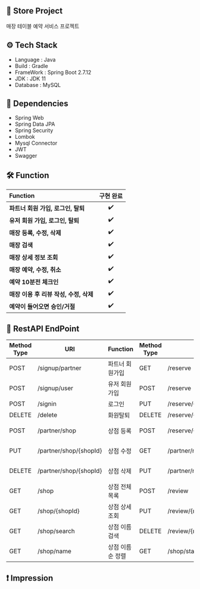 ## 📍 Store Project

매장 테이블 예약 서비스 프로젝트


## ⚙ Tech Stack

- Language : Java
- Build : Gradle
- FrameWork : Spring Boot 2.7.12
- JDK : JDK 11
- Database : MySQL

## 🔌 Dependencies

- Spring Web
- Spring Data JPA
- Spring Security
- Lombok
- Mysql Connector
- JWT
- Swagger


## 🛠 Function

**Function**     | **구현 완료** |
:--------------- | :----------: |
**파트너 회원 가입, 로그인, 탈퇴**      | :heavy_check_mark: |
**유저 회원 가입, 로그인, 탈퇴**        | :heavy_check_mark: |
**매장 등록, 수정, 삭제**              | :heavy_check_mark: |
**매장 검색**                         | :heavy_check_mark: |
**매장 상세 정보 조회**                | :heavy_check_mark: |
**매장 예약, 수정, 취소**              | :heavy_check_mark: |
**예약 10분전 체크인**                 | :heavy_check_mark: |
**매장 이용 후 리뷰 작성, 수정, 삭제**   | :heavy_check_mark: |
**예약이 들어오면 승인/거절**           | :heavy_check_mark: |


## 🔻 RestAPI EndPoint


| **Method Type** | **URI**                | **Function**   | **Method Type** | **URI**                             | **Function** |
|-----------------|------------------------|----------------|-----------------|-------------------------------------|--------------|
| POST            | /signup/partner        | 파트너 회원가입  | GET             | /reserve                            | 예약정보         |
| POST            | /signup/user           | 유저 회원가입    | POST            | /reserve                            | 예약 생성        |
| POST            | /signin                | 로그인          | PUT             | /reserve/{reserveId}                | 예약 변경        |
| DELETE          | /delete                | 화원탈퇴         | DELETE          | /reserve/{reserveId}                | 예약 취소       |
| POST            | /partner/shop          | 상점 등록        | POST            | /reserve/{reserveId}                | 예약 체크인      |
| PUT             | /partner/shop/{shopId} | 상점 수정        | GET             | /partner/reserve/{shopId}           | 상점의 예약목록   |
| DELETE          | /partner/shop/{shopId} | 상점 삭제        | PUT             | /partner/reserve/status/{reserveId} | 예약 상태 변경    |
| GET             | /shop                  | 상점 전체 목록    | POST            | /review                             | 리뷰 작성        |
| GET             | /shop/{shopId}         | 상점 상세 조회    | PUT             | /review/{reviewId}                  | 리뷰 수정        |
| GET             | /shop/search           | 상점 이름 검색    | DELETE          | /review/{reviewId}                  | 리뷰 삭제        |
| GET             | /shop/name             | 상점 이름순 정렬   | GET             | /shop/star                          | 상점 별점순 정렬  |

## ❗ Impression